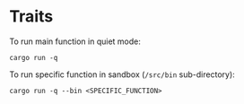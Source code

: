 # Traits

To run main function in quiet mode:

```
cargo run -q
```

To run specific function in sandbox (`/src/bin` sub-directory):

```
cargo run -q --bin <SPECIFIC_FUNCTION>
```

